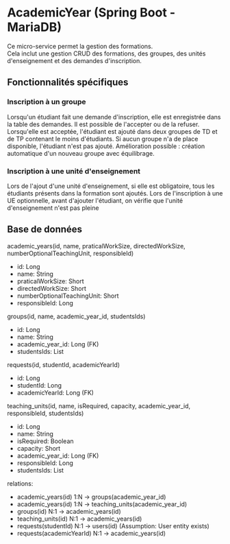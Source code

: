# AcademicYear (Spring Boot - MariaDB)
Ce micro-service permet la gestion des formations.  
Cela inclut une gestion CRUD des formations, des groupes, des unités d'enseignement et des demandes d'inscription.

## Fonctionnalités spécifiques
### Inscription à un groupe
Lorsqu'un étudiant fait une demande d'inscription, elle est enregistrée dans la table des demandes. Il est possible de l'accepter ou de la refuser. Lorsqu'elle est acceptée, l'étudiant est ajouté dans deux groupes de TD et de TP contenant le moins d'étudiants. Si aucun groupe n'a de place disponible, l'étudiant n'est pas ajouté.
Amélioration possible : création automatique d'un nouveau groupe avec équilibrage.

### Inscription à une unité d'enseignement
Lors de l'ajout d'une unité d'enseignement, si elle est obligatoire, tous les étudiants présents dans la formation sont ajoutés. Lors de l'inscription à une UE optionnelle, avant d'ajouter l'étudiant, on vérifie que l'unité d'enseignement n'est pas pleine
## Base de données
academic_years(id, name, praticalWorkSize, directedWorkSize, numberOptionalTeachingUnit, responsibleId)
  - id: Long
  - name: String
  - praticalWorkSize: Short
  - directedWorkSize: Short
  - numberOptionalTeachingUnit: Short
  - responsibleId: Long

groups(id, name, academic_year_id, studentsIds)
  - id: Long
  - name: String
  - academic_year_id: Long (FK)
  - studentsIds: List<Long>

requests(id, studentId, academicYearId)
  - id: Long
  - studentId: Long
  - academicYearId: Long (FK)

teaching_units(id, name, isRequired, capacity, academic_year_id, responsibleId, studentsIds)
  - id: Long
  - name: String
  - isRequired: Boolean
  - capacity: Short
  - academic_year_id: Long (FK)
  - responsibleId: Long
  - studentsIds: List<Long>

relations:
  - academic_years(id) 1:N -> groups(academic_year_id)
  - academic_years(id) 1:N -> teaching_units(academic_year_id)
  - groups(id) N:1 -> academic_years(id)
  - teaching_units(id) N:1 -> academic_years(id)
  - requests(studentId) N:1 -> users(id) (Assumption: User entity exists)
  - requests(academicYearId) N:1 -> academic_years(id)
